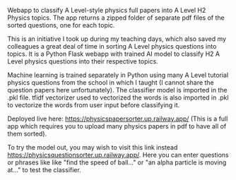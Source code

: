 Webapp to classify A Level-style physics full papers into A Level H2 Physics topics. The app returns a zipped folder of separate pdf files of the sorted questions, one for each topic.

This is an initiative I took up during my teaching days, which also saved my colleagues a great deal of time in sorting A Level physics questions into topics. It is a Python Flask webapp with trained AI model to classify H2 A Level physics questions into their respective topics.

Machine learning is trained separately in Python using many A Level tutorial physics questions from the school in which I taught (I cannot share the question papers here unfortunately). The classifier model is imported in the .pkl file. tfidf vectorizer used to vectorized the words is also imported in .pkl to vectorize the words from user input before classifying it.

Deployed live here: https://physicspapersorter.up.railway.app/ (This is a full app which requires you to upload many physics papers in pdf to have all of them sorted).

To try the model out, you may wish to visit this link instead https://physicsquestionsorter.up.railway.app/. Here you can enter questions or phrases like like "find the speed of ball..." or "an alpha particle is moving at..." to test the classifier. 


